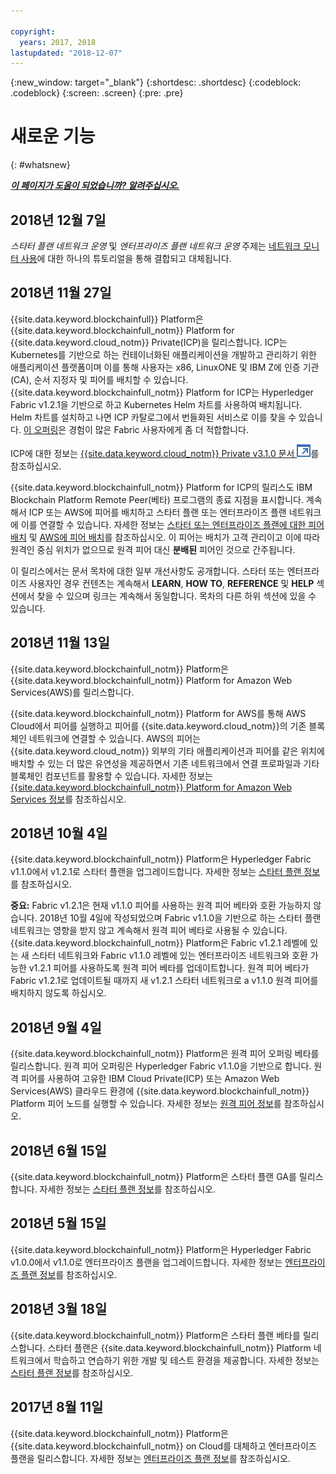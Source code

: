 ```yaml
---

copyright:
  years: 2017, 2018
lastupdated: "2018-12-07"
---
```


{:new_window: target="_blank"}
{:shortdesc: .shortdesc}
{:codeblock: .codeblock}
{:screen: .screen}
{:pre: .pre}

# 새로운 기능
{: #whatsnew}

***[이 페이지가 도움이 되었습니까? 알려주십시오.](https://www.surveygizmo.com/s3/4501493/IBM-Blockchain-Documentation)***

## 2018년 12월 7일

*스타터 플랜 네트워크 운영* 및 *엔터프라이즈 플랜 네트워크 운영* 주제는 [네트워크 모니터 사용](/docs/services/blockchain/v10_dashboard.html)에 대한 하나의 튜토리얼을 통해 결합되고 대체됩니다. 

## 2018년 11월 27일

{{site.data.keyword.blockchainfull}} Platform은 {{site.data.keyword.blockchainfull_notm}} Platform for {{site.data.keyword.cloud_notm}} Private(ICP)을 릴리스합니다. ICP는 Kubernetes를 기반으로 하는 컨테이너화된 애플리케이션을 개발하고 관리하기 위한 애플리케이션 플랫폼이며 이를 통해 사용자는 x86, LinuxONE 및 IBM Z에 인증 기관(CA), 순서 지정자 및 피어를 배치할 수 있습니다. {{site.data.keyword.blockchainfull_notm}} Platform for ICP는 Hyperledger Fabric v1.2.1을 기반으로 하고 Kubernetes Helm 차트를 사용하여 배치됩니다. Helm 차트를 설치하고 나면 ICP 카탈로그에서 번들화된 서비스로 이를 찾을 수 있습니다. [이 오퍼링](/docs/services/blockchain/ibp-for-icp-about.html)은 경험이 많은 Fabric 사용자에게 좀 더 적합합니다. 

ICP에 대한 정보는 [{{site.data.keyword.cloud_notm}} Private v3.1.0 문서 ![외부 링크 아이콘](images/external_link.svg "외부 링크 아이콘")](https://www.ibm.com/support/knowledgecenter/SSBS6K_3.1.0/kc_welcome_containers.html "{{site.data.keyword.cloud_notm}} Private v3.1.0 문서")를 참조하십시오.

{{site.data.keyword.blockchainfull_notm}} Platform for ICP의 릴리스도 IBM Blockchain Platform Remote Peer(베타) 프로그램의 종료 지점을 표시합니다. 계속해서 ICP 또는 AWS에 피어를 배치하고 스타터 플랜 또는 엔터프라이즈 플랜 네트워크에 이를 연결할 수 있습니다. 자세한 정보는 [스타터 또는 엔터프라이즈 플랜에 대한 피어 배치](/docs/services/blockchain/howto/peer_deploy_ibp.html) 및 [AWS에 피어 배치](/docs/services/blockchain/howto/remote_peer_aws.html)를 참조하십시오. 이 피어는 배치가 고객 관리이고 이에 따라 원격인 중심 위치가 없으므로 원격 피어 대신 **분배된** 피어인 것으로 간주됩니다. 

이 릴리스에서는 문서 목차에 대한 일부 개선사항도 공개합니다. 스타터 또는 엔터프라이즈 사용자인 경우 컨텐츠는 계속해서 **LEARN**, **HOW TO**, **REFERENCE** 및 **HELP** 섹션에서 찾을 수 있으며 링크는 계속해서 동일합니다. 목차의 다른 하위 섹션에 있을 수 있습니다. 

## 2018년 11월 13일

{{site.data.keyword.blockchainfull_notm}} Platform은 {{site.data.keyword.blockchainfull_notm}} Platform for Amazon Web Services(AWS)를 릴리스합니다. 

{{site.data.keyword.blockchainfull_notm}} Platform for AWS를 통해 AWS Cloud에서 피어를 실행하고 피어를 {{site.data.keyword.cloud_notm}}의 기존 블록체인 네트워크에 연결할 수 있습니다. AWS의 피어는 {{site.data.keyword.cloud_notm}} 외부의 기타 애플리케이션과 피어를 같은 위치에 배치할 수 있는 더 많은 유연성을 제공하면서 기존 네트워크에서 연결 프로파일과 기타 블록체인 컴포넌트를 활용할 수 있습니다. 자세한 정보는 [{{site.data.keyword.blockchainfull_notm}} Platform for Amazon Web Services 정보](/docs/services/blockchain/howto/remote_peer.html)를 참조하십시오.

## 2018년 10월 4일

{{site.data.keyword.blockchainfull_notm}} Platform은 Hyperledger Fabric v1.1.0에서 v1.2.1로 스타터 플랜을 업그레이드합니다. 자세한 정보는 [스타터 플랜 정보](/docs/services/blockchain/starter_plan.html)를 참조하십시오.

**중요:** Fabric v1.2.1은 현재 v1.1.0 피어를 사용하는 원격 피어 베타와 호환 가능하지 않습니다. 2018년 10월 4일에 작성되었으며 Fabric v1.1.0을 기반으로 하는 스타터 플랜 네트워크는 영향을 받지 않고 계속해서 원격 피어 베타로 사용될 수 있습니다. {{site.data.keyword.blockchainfull_notm}} Platform은 Fabric v1.2.1 레벨에 있는 새 스타터 네트워크와 Fabric v1.1.0 레벨에 있는 엔터프라이즈 네트워크와 호환 가능한 v1.2.1 피어를 사용하도록 원격 피어 베타를 업데이트합니다. 원격 피어 베타가 Fabric v1.2.1로 업데이트될 때까지 새 v1.2.1 스타터 네트워크로 a v1.1.0 원격 피어를 배치하지 않도록 하십시오. 

## 2018년 9월 4일

{{site.data.keyword.blockchainfull_notm}} Platform은 원격 피어 오퍼링 베타를 릴리스합니다. 원격 피어 오퍼링은 Hyperledger Fabric v1.1.0을 기반으로 합니다. 원격 피어를 사용하여 고유한 IBM Cloud Private(ICP) 또는 Amazon Web Services(AWS) 클라우드 환경에 {{site.data.keyword.blockchainfull_notm}} Platform 피어 노드를 실행할 수 있습니다. 자세한 정보는 [원격 피어 정보](/docs/services/blockchain/howto/remote_peer.html)를 참조하십시오.

## 2018년 6월 15일

{{site.data.keyword.blockchainfull_notm}} Platform은 스타터 플랜 GA를 릴리스합니다. 자세한 정보는 [스타터 플랜 정보](/docs/services/blockchain/starter_plan.html)를 참조하십시오.

## 2018년 5월 15일

{{site.data.keyword.blockchainfull_notm}} Platform은 Hyperledger Fabric v1.0.0에서 v1.1.0로 엔터프라이즈 플랜을 업그레이드합니다. 자세한 정보는 [엔터프라이즈 플랜 정보](/docs/services/blockchain/enterprise_plan.html)를 참조하십시오.

## 2018년 3월 18일

{{site.data.keyword.blockchainfull_notm}} Platform은 스타터 플랜 베타를 릴리스합니다. 스타터 플랜은 {{site.data.keyword.blockchainfull_notm}} Platform 네트워크에서 학습하고 연습하기 위한 개발 및 테스트 환경을 제공합니다. 자세한 정보는 [스타터 플랜 정보](/docs/services/blockchain/starter_plan.html)를 참조하십시오.

## 2017년 8월 11일

{{site.data.keyword.blockchainfull_notm}} Platform은
{{site.data.keyword.blockchainfull_notm}} on Cloud를 대체하고 엔터프라이즈 플랜을 릴리스합니다. 자세한 정보는 [엔터프라이즈 플랜 정보](/docs/services/blockchain/enterprise_plan.html)를 참조하십시오.
